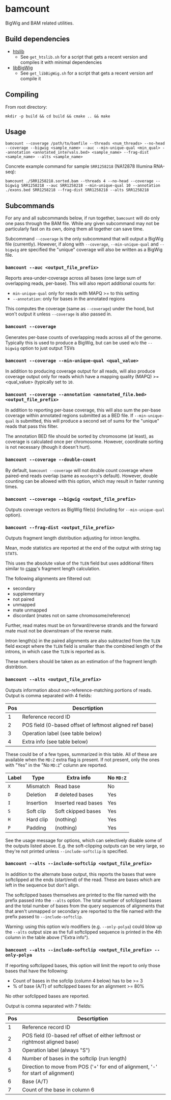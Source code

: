 # bamcount

BigWig and BAM related utilities.

## Build dependencies

* [htslib](http://www.htslib.org)
    * See `get_htslib.sh` for a script that gets a recent version and compiles it with minimal dependencies
* [libBigWig](https://github.com/dpryan79/libBigWig)
    * See `get_libBigWig.sh` for a script that gets a recent version anf compile it

## Compiling

From root directory:

```
mkdir -p build && cd build && cmake .. && make
```

## Usage

```
bamcount --coverage /path/to/bamfile --threads <num_threads> --no-head --coverage --bigwig <sample_name> --auc --min-unique-qual <min_qual> --annotation <annotated_intervals.bed> <sample_name> --frag-dist <sample_name> --alts <sample_name>
```

Concrete example command for sample `SRR1258218` (NA12878 Illumina RNA-seq):

```
bamcount ./SRR1258218.sorted.bam --threads 4 --no-head --coverage --bigwig SRR1258218 --auc SRR1258218 --min-unique-qual 10 --annotation ./exons.bed SRR1258218 --frag-dist SRR1258218 --alts SRR1258218
```

## Subcommands

For any and all subcommands below, if run together, `bamcount` will do only one pass through the BAM file.
While any given subcommand may not be particularly fast on its own, doing them all together can save time.

Subcommand `--coverage` is the only subcommand that will output a BigWig file (currently).
However, if along with `--coverage`, `--min-unique-qual` and `--bigwig` are specified the "unique" coverage will also be written as a BigWig file.

### `bamcount --auc <output_file_prefix>`

Reports area-under-coverage across all bases (one large sum of overlapping reads, per-base).
This will also report additional counts for:
 * `min-unique-qual` only for reads with MAPQ >= to this setting
 * `--annotation`: only for bases in the annotated regions
 
This computes the coverage (same as `--coverage`) under the hood, but won't output it unless `--coverage` is also passed in.

### `bamcount --coverage`

Generates per-base counts of overlapping reads across all of the genome.  
Typically this is used to produce a BigWig, but can be used w/o the `--bigwig` option to just output TSVs

### `bamcount --coverage --min-unique-qual <qual_value>`

In addition to producing coverage output for all reads, will also produce coverage output only for reads which have a mapping quality (MAPQ) >= <qual_value> (typically set to `10`.  

### `bamcount --coverage --annotation <annotated_file.bed> <output_file_prefix>`

In addition to reporting per-base coverage, this will also sum the per-base coverage within annotated regions submitted as a BED file.
If `--min-unique-qual` is submitted, this will produce a second set of sums for the "unique" reads that pass this filter.

The annotation BED file should be sorted by chromosome (at least), as coverage is calculated once per chromosome.
However, coordinate sorting is not necessary (though it doesn't hurt).
 
### `bamcount --coverage --double-count`

By default, `bamcount --coverage` will not double count coverage where paired-end reads overlap (same as `mosdepth`'s default).
However, double counting can be allowed with this option, which may result in faster running times.

### `bamcount --coverage --bigwig <output_file_prefix>`

Outputs coverage vectors as BigWig file(s) (including for `--min-unique-qual` option).

### `bamcount --frag-dist <output_file_prefix>`

Outputs fragment length distribution adjusting for intron lengths.

Mean, mode statistics are reported at the end of the output with string tag `STATS`.

This uses the absolute value of the `TLEN` field but uses additional filters similar to [csaw](https://github.com/LTLA/csaw)'s fragment length calculation.

The following alignments are filtered out:

 * secondary
 * supplementary
 * not paired
 * unmapped
 * mate unmapped
 * discordant (mates not on same chromosome/reference)

Further, read mates must be on forward/reverse strands and the forward mate must not be downstream of the reverse mate.

Intron length(s) in the paired alignments are also subtracted from the `TLEN` field except where the `TLEN` field is smaller than the combined length of the introns, in which case the `TLEN` is reported as is.

These numbers should be taken as an estimation of the fragment length distribtion.

### `bamcount --alts <output_file_prefix>`

Outputs information about non-reference-matching portions of reads.
Output is comma separated with 4 fields:

| Pos   |                                            Descrtiption |
|-------|---------------------------------------------------------|
| 1     | Reference record ID                                     |
| 2     | POS field (0-based offset of leftmost aligned ref base) |
| 3     | Operation label (see table below)                       |
| 4     | Extra info (see table below)                            |


These could be of a few types, summarized in this table.  All of
these are available when the `MD:Z` extra flag is present.  If not
present, only the ones with "Yes" in the "No `MD:Z`" column are
reported.

| Label | Type       |          Extra info  | No `MD:Z`  |
|-------|------------|----------------------|------------|
| `X`   | Mismatch   |            Read base |         No |
| `D`   | Deletion   |      # deleted bases |        Yes |
| `I`   | Insertion  |  Inserted read bases |        Yes |
| `S`   | Soft clip  |   Soft ckipped bases |        Yes |
| `H`   | Hard clip  |            (nothing) |        Yes |
| `P`   | Padding    |            (nothing) |        Yes |

See the usage message for options, which can selectively disable some
of the outputs listed above.  E.g. the soft-clipping outputs can be
very large, so they're not printed unless `--include-softclip` is
specified.

### `bamcount --alts --include-softclip <output_file_prefix>`

In addition to the alternate base output, this reports the bases
that were softclipped at the ends (start/end) of the read.
These are bases which are left in the sequence but don't align.

The softclipped bases themselves are printed to the file named with the
prefix passed into the `--alts` option.  The total number of sofclipped
bases and the total number of bases from the query sequences of alignments
that that aren't unmapped or secondary are reported to the file named
with the prefix passed to `--include-softclip`.

Warning: using this option w/o modifiers (e.g. `--only-polya`) 
could blow up the `--alts` output size as the full softclipped
sequence is printed in the 4th column in the table above ("Extra info").

### `bamcount --alts --include-softclip <output_file_prefix> --only-polya`

If reporting softclipped bases, this option will limit the report to only
those bases that have the following:

* Count of bases in the sofclip (column 4 below) has to be >= 3
* % of base (A/T) of softclipped bases for an alignment >= 80%

No other sofclipped bases are reported.

Output is comma separated with 7 fields:

| Pos   |                                                                      Descrtiption|
|-------|----------------------------------------------------------------------------------|
| 1     | Reference record ID                                                              |
| 2     | POS field (0-based ref offset of either leftmost or rightmost aligned base)      |
| 3     | Operation label (always "S")                                                     |
| 4     | Number of bases in the softclip (run length)                                     |
| 5     | Direction to move from POS ('+' for end of alignment, '-' for start of alignment)|
| 6     | Base (A/T)                                                                       |
| 7     | Count of the base in column 6                                                    |

